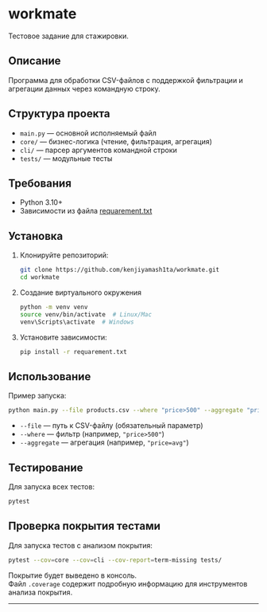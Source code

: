 # workmate

Тестовое задание для стажировки.

## Описание

Программа для обработки CSV-файлов с поддержкой фильтрации и агрегации данных через командную строку.

## Структура проекта

- `main.py` — основной исполняемый файл
- `core/` — бизнес-логика (чтение, фильтрация, агрегация)
- `cli/` — парсер аргументов командной строки
- `tests/` — модульные тесты

## Требования

- Python 3.10+
- Зависимости из файла [requarement.txt](requarement.txt)

## Установка

1. Клонируйте репозиторий:
    ```sh
    git clone https://github.com/kenjiyamash1ta/workmate.git
    cd workmate
    ```

2. Создание виртуального окружения
    ```sh
    python -m venv venv
    source venv/bin/activate  # Linux/Mac
    venv\Scripts\activate  # Windows
    ```
2. Установите зависимости:
    ```sh
    pip install -r requarement.txt
    ```

## Использование

Пример запуска:
```sh
python main.py --file products.csv --where "price>500" --aggregate "price=avg"
```
- `--file` — путь к CSV-файлу (обязательный параметр)
- `--where` — фильтр (например, `"price>500"`)
- `--aggregate` — агрегация (например, `"price=avg"`)

## Тестирование

Для запуска всех тестов:
```sh
pytest
```

## Проверка покрытия тестами

Для запуска тестов с анализом покрытия:
```sh
pytest --cov=core --cov=cli --cov-report=term-missing tests/
```

Покрытие будет выведено в консоль.  
Файл `.coverage` содержит подробную информацию для инструментов анализа покрытия.

---